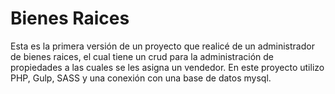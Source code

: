 # Bienes Raices

Esta es la primera versión de un proyecto que realicé de un administrador de bienes raices, el cual tiene un crud para la administración de propiedades a las cuales se les asigna un vendedor. En este proyecto utilizo PHP, Gulp, SASS y una conexión con una base de datos mysql.
